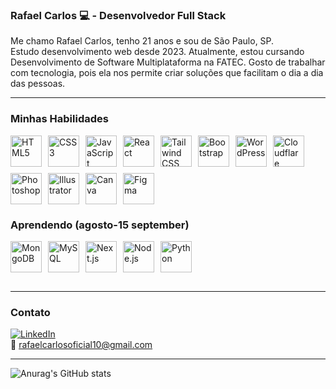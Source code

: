 ### Rafael Carlos  💻  - Desenvolvedor Full Stack  
Me chamo Rafael Carlos, tenho 21 anos e sou de São Paulo, SP.  
Estudo desenvolvimento web desde 2023. Atualmente, estou cursando Desenvolvimento de Software Multiplataforma na FATEC. Gosto de trabalhar com tecnologia, pois ela nos permite criar soluções que facilitam o dia a dia das pessoas.

---

### Minhas Habilidades  
<div style="display: flex; flex-wrap: wrap; gap: 10px; margin-bottom: 20px;">
  <img src="https://cdn.jsdelivr.net/gh/devicons/devicon@latest/icons/html5/html5-original.svg" width="50" alt="HTML5" />
  <img src="https://cdn.jsdelivr.net/gh/devicons/devicon@latest/icons/css3/css3-original.svg" width="50" alt="CSS3" />
  <img src="https://cdn.jsdelivr.net/gh/devicons/devicon@latest/icons/javascript/javascript-original.svg" width="50" alt="JavaScript" />
  <img src="https://cdn.jsdelivr.net/gh/devicons/devicon@latest/icons/react/react-original.svg" width="50" alt="React" />
  <img src="https://cdn.jsdelivr.net/gh/devicons/devicon@latest/icons/tailwindcss/tailwindcss-original.svg" width="50" alt="Tailwind CSS" />
  <img src="https://cdn.jsdelivr.net/gh/devicons/devicon@latest/icons/bootstrap/bootstrap-original.svg" width="50" alt="Bootstrap" />
  <img src="https://cdn.jsdelivr.net/gh/devicons/devicon@latest/icons/wordpress/wordpress-original.svg" width="50" alt="WordPress" />
  <img src="https://cdn.jsdelivr.net/gh/devicons/devicon@latest/icons/cloudflare/cloudflare-original.svg" width="50" alt="Cloudflare" />
  <img src="https://cdn.jsdelivr.net/gh/devicons/devicon@latest/icons/photoshop/photoshop-original.svg" width="50" alt="Photoshop" />
  <img src="https://cdn.jsdelivr.net/gh/devicons/devicon@latest/icons/illustrator/illustrator-original.svg" width="50" alt="Illustrator" />
  <img src="https://cdn.jsdelivr.net/gh/devicons/devicon@latest/icons/canva/canva-original.svg" width="50" alt="Canva" />
  <img src="https://cdn.jsdelivr.net/gh/devicons/devicon@latest/icons/figma/figma-original.svg" width="50" alt="Figma" />
</div>

### Aprendendo (agosto-15 september)  
<div style="display: flex; gap: 10px; margin-bottom: 30px;">
  <img src="https://cdn.jsdelivr.net/gh/devicons/devicon@latest/icons/mongodb/mongodb-original.svg" width="50" alt="MongoDB" />
  <img src="https://cdn.jsdelivr.net/gh/devicons/devicon@latest/icons/mysql/mysql-original.svg" width="50" alt="MySQL" />
  <img src="https://cdn.jsdelivr.net/gh/devicons/devicon@latest/icons/nextjs/nextjs-original.svg" width="50" alt="Next.js" />
  <img src="https://cdn.jsdelivr.net/gh/devicons/devicon@latest/icons/nodejs/nodejs-original.svg" width="50" alt="Node.js" />
  <img src="https://cdn.jsdelivr.net/gh/devicons/devicon@latest/icons/python/python-original.svg" width="50" alt="Python" />
</div>

---

### Contato  
[![LinkedIn](https://img.shields.io/badge/LinkedIn-0077B5?style=for-the-badge&logo=linkedin&logoColor=white)](https://www.linkedin.com/in/rafael-carlos-b09a8b2b7/)  
📧 rafaelcarlosoficial10@gmail.com  

---

![Anurag's GitHub stats](https://github-readme-stats.vercel.app/api?username=rafaelcarlosoficial&show_icons=true&theme=tokyonight)







